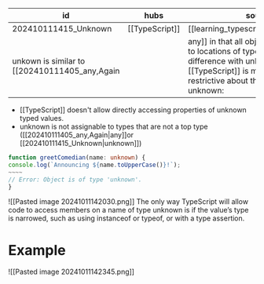
| id                   | hubs           | source                               |
| -------------------- | -------------- | ------------------------------------ |
| 202410111415_Unknown | [[TypeScript]] | [[learning_typescript.pdf#page=152]] |
unkown is similar to [[202410111405_any,Again||any]] in that all object may be passed to locations of type unknown. The key difference with unknown is that [[TypeScript]] is much more restrictive about the value of type unknown:
- [[TypeScript]] doesn't allow directly accessing properties of unknown typed values.
- unknown is not assignable to types that are not a top type ([[202410111405_any,Again|any]]or [[202410111415_Unknown|unknown]])
```ts
function greetComedian(name: unknown) {
console.log(`Announcing ${name.toUpperCase()}!`);
~~~~
// Error: Object is of type 'unknown'.
}
```
![[Pasted image 20241011142030.png]]
The only way TypeScript will allow code to access members on a name of type unknown is if the value’s type is narrowed, such as using instanceof or typeof, or with a type assertion.
# Example
![[Pasted image 20241011142345.png]]
